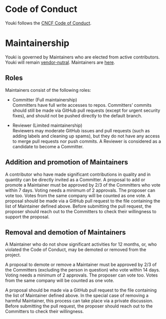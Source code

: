 # Code of Conduct

Youki follows the [CNCF Code of Conduct](https://github.com/cncf/foundation/blob/main/code-of-conduct.md).

# Maintainership

Youki is governed by Maintainers who are elected from active contributors.
Youki will remain [vendor-nutral](https://contribute.cncf.io/maintainers/community/vendor-neutrality/).
Maintainers are [here](./maintainer.md).

## Roles

Maintainers consist of the following roles:

- Committer (Full maintainership)  
    Committers have full write accesses to repos.
    Committers’ commits should still be made via GitHub pull requests (except for urgent security fixes), and should not be pushed directly to the default branch.

- Reviewer (Limited maintainership)  
    Reviewers may moderate GitHub issues and pull requests (such as adding labels and cleaning up spams), but they do not have any access to merge pull requests nor push commits.
    A Reviewer is considered as a candidate to become a Committer.

## Addition and promotion of Maintainers

A contributor who have made significant contributions in quality and in quantity can be directly invited as a Committer.
A proposal to add or promote a Maintainer must be approved by 2/3 of the Committers who vote within 7 days.
Voting needs a minimum of 2 approvals. The proposer can vote too. Votes from the same company will be counted as one vote.
A proposal should be made via a GitHub pull request to the file containing the list of Maintainer defined above.
Before submitting the pull request, the proposer should reach out to the Committers to check their willingness to support the proposal.

## Removal and demotion of Maintainers

A Maintainer who do not show significant activities for 12 months, or, who violated the Code of Conduct, may be demoted or removed from the project.

A proposal to demote or remove a Maintainer must be approved by 2/3 of the Committers (excluding the person in question) who vote within 14 days.
Voting needs a minimum of 2 approvals. The proposer can vote too. Votes from the same company will be counted as one vote.

A proposal should be made via a GitHub pull request to the file containing the list of Maintainer defined above.
In the special case of removing a harmful Maintainer, this process can take place via a private discussion.
Before submitting the pull request, the proposer should reach out to the Committers to check their willingness.

